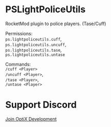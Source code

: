 # PSLightPoliceUtils
RocketMod plugin to police players. (Tase/Cuff)

Permissions: <br/>
`ps.lightpoliceutils.cuff`, <br/>
`ps.lightpoliceutils.uncuff`, <br/>
`ps.lightpoliceutils.tase`, <br/>
`ps.lightpoliceutils.untase`

Commands: <br/>
`/cuff <Player>` <br/>
`/uncuff <Player>`, <br/>
`/tase <Player>`, <br/>
`/untase <Player>` <br/>

# Support Discord
[Join OptiX Development](https://discord.gg/ydjYVJ2)
